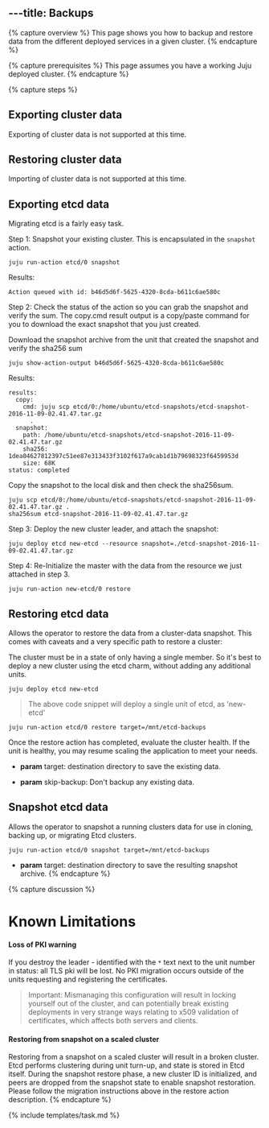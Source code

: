 ---title: Backups
---

{% capture overview %}
This page shows you how to backup and restore data from the different deployed services in a given cluster.
{% endcapture %}

{% capture prerequisites %}
This page assumes you have a working Juju deployed cluster.
{% endcapture %}

{% capture steps %}
## Exporting cluster data

Exporting of cluster data is not supported at this time. 

## Restoring cluster data

Importing of cluster data is not supported at this time. 

## Exporting etcd data

Migrating etcd is a fairly easy task.

Step 1: Snapshot your existing cluster. This is encapsulated in the `snapshot`
action.

```
juju run-action etcd/0 snapshot
```

Results:

```
Action queued with id: b46d5d6f-5625-4320-8cda-b611c6ae580c
```

Step 2: Check the status of the action so you can grab the snapshot and verify
the sum. The copy.cmd result output is a copy/paste command for you to download
the exact snapshot that you just created.

Download the snapshot archive from the unit that created the snapshot and verify
the sha256 sum

```
juju show-action-output b46d5d6f-5625-4320-8cda-b611c6ae580c
```

Results:

```
results:
  copy:
    cmd: juju scp etcd/0:/home/ubuntu/etcd-snapshots/etcd-snapshot-2016-11-09-02.41.47.tar.gz
      .
  snapshot:
    path: /home/ubuntu/etcd-snapshots/etcd-snapshot-2016-11-09-02.41.47.tar.gz
    sha256: 1dea04627812397c51ee87e313433f3102f617a9cab1d1b79698323f6459953d
    size: 68K
status: completed
```

Copy the snapshot to the local disk and then check the sha256sum. 

```
juju scp etcd/0:/home/ubuntu/etcd-snapshots/etcd-snapshot-2016-11-09-02.41.47.tar.gz .
sha256sum etcd-snapshot-2016-11-09-02.41.47.tar.gz
```

Step 3: Deploy the new cluster leader, and attach the snapshot:

```
juju deploy etcd new-etcd --resource snapshot=./etcd-snapshot-2016-11-09-02.41.47.tar.gz
```

Step 4: Re-Initialize the master with the data from the resource we just attached
in step 3.

```
juju run-action new-etcd/0 restore
```

## Restoring etcd data

Allows the operator to restore the data from a cluster-data snapshot. This
comes with caveats and a very specific path to restore a cluster:

The cluster must be in a state of only having a single member. So it's best to
deploy a new cluster using the etcd charm, without adding any additional units.

```
juju deploy etcd new-etcd
```

> The above code snippet will deploy a single unit of etcd, as 'new-etcd'

```
juju run-action etcd/0 restore target=/mnt/etcd-backups
```

Once the restore action has completed, evaluate the cluster health. If the unit
is healthy, you may resume scaling the application to meet your needs.

- **param** target: destination directory to save the existing data.

- **param** skip-backup: Don't backup any existing data.

## Snapshot etcd data

Allows the operator to snapshot a running clusters data for use in cloning,
backing up, or migrating Etcd clusters.

    juju run-action etcd/0 snapshot target=/mnt/etcd-backups

- **param** target: destination directory to save the resulting snapshot archive.
{% endcapture %}

{% capture discussion %}
# Known Limitations

#### Loss of PKI warning

If you destroy the leader - identified with the `*` text next to the unit number in status:
all TLS pki will be lost. No PKI migration occurs outside
of the units requesting and registering the certificates.

> Important:  Mismanaging this configuration will result in locking yourself
> out of the cluster, and can potentially break existing deployments in very
> strange ways relating to x509 validation of certificates, which affects both
> servers and clients.

#### Restoring from snapshot on a scaled cluster

Restoring from a snapshot on a scaled cluster will result in a broken cluster.
Etcd performs clustering during unit turn-up, and state is stored in Etcd itself.
During the snapshot restore phase, a new cluster ID is initialized, and peers
are dropped from the snapshot state to enable snapshot restoration. Please
follow the migration instructions above in the restore action description.
{% endcapture %}

{% include templates/task.md %}
